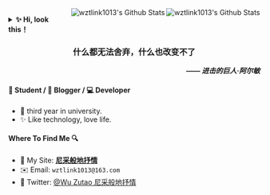 <!-- <div align="center">
<h3>什么都无法舍弃，什么也改变不了</h3>
</div> 
<div align="right">
<b><I>—— 进击的巨人·阿尔敏</I></b>
</div> -->


<a href="#">
  <img align="right" alt="wztlink1013's Github Stats" src="https://github-readme-stats.vercel.app/api?username=wztlink1013&count_private=true&include_all_commits=true&show_icons=true&title_color=2196f3&icon_color=2196f3&text_color=4c4948&bg_color=ffffff">
</a>

<a href="#">
  <img align="right" alt="wztlink1013's Github Stats" src="https://git-stats.willianrod.com/api/wakatime?username=wztlink1013&count_private=true&include_all_commits=true&show_icons=true&title_color=2196f3&icon_color=2196f3&text_color=4c4948&bg_color=ffffff">
</a>
<!-- https://git-stats.willianrod.com/api/wakatime?username=willianrod&hide_title=true&bg_color=ffffff&hide_border=true -->

<b><details><summary> ✨ Hi, look this！</summary></b>
  
Programming makes me very happy！

好好努力，不给编程界丢人 ~ 溜了溜了🤪

```
 ┏┓　　 ┏┓
 ┏┛┻━━━┛┻┓
 ┃　　　　　　　┃ 　
 ┃　　　━　　　┃
 ┃　┳┛　┗┳　┃
 ┃　　　　　　　┃
 ┃　　　┻　　　┃
 ┃　　　　　　　┃
 ┗━┓　　　┏━┛
 ┃　　　┃ 　　　　　
 ┃　　　┃ 神兽保护，永无BUG！
 ┃　　　┗━━━┓
 ┃　　　　　　　┣┓
 ┃　　　　　　　┏┛
 ┗┓┓┏━┳┓┏┛
  ┃┫┫ ┃┫┫
  ┗┻┛ ┗┻┛

```

</details>

<div align="center">
<h3>什么都无法舍弃，什么也改变不了</h3>
</div>

<div align="right">
<b><I>—— 进击的巨人·阿尔敏</I></b>
</div>

#### 📄 **Student** / 🎨 **Blogger** / 💻 **Developer**

- 🎉 third year in university.
- ✨ Like technology, love life.
<!-- - 🌱 I'm currently learning Python, JS, CSS.-->

#### Where To Find Me 🔍

- 📝 My Site: [**尼采般地抒情**](https://wztlink1013.com)
- ✉️ Email: `wztlink1013@163.com`
- 🐤 Twitter: [@Wu Zutao 尼采般地抒情](https://twitter.com/wztlink1013)

<!-- <a href="https://github.com/wztlink1013?tab=followers">
  <img alt="Github Followers" src="https://img.shields.io/badge/dynamic/json?logo=github&label=GitHub%20Followers&labelColor=282c34&color=181717&query=%24.data.totalSubs&url=https%3A%2F%2Fapi.spencerwoo.com%2Fsubstats%2F%3Fsource%3Dgithub%26queryKey%3DFlexiston&style=flat-square">
</a> -->
